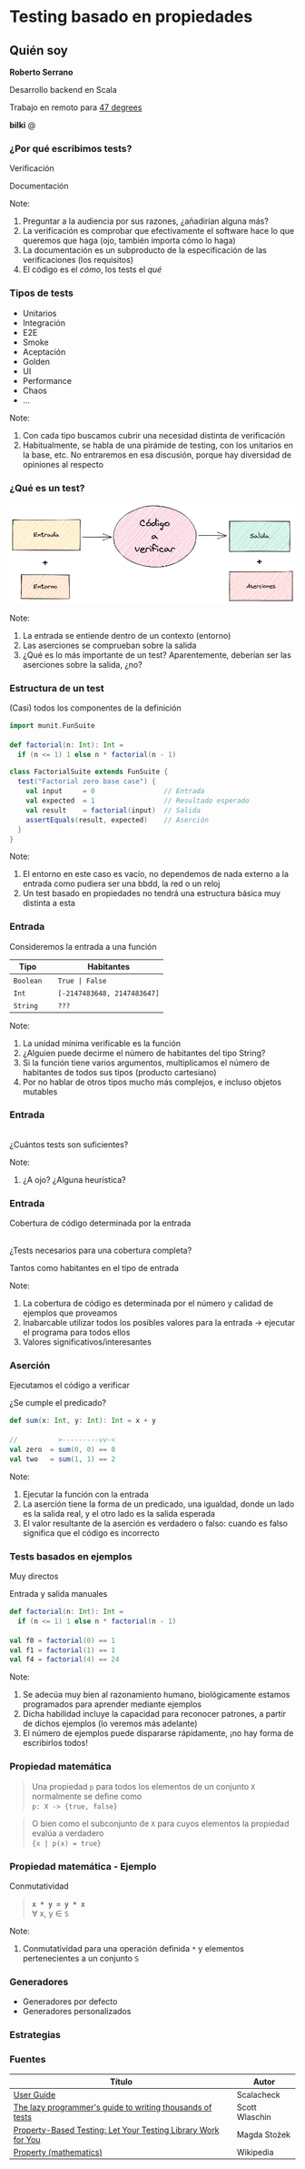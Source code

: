 # Testing basado en propiedades



## Quién soy

**Roberto Serrano**

Desarrollo backend en Scala

Trabajo en remoto para [47 degrees](https://www.47deg.com/)

<p>
  <strong>bilki</strong> @
  <a href="https://twitter.com/bilki"><i class="fa-brands fa-twitter-square"></i></a>
  <a href="https://github.com/bilki"><i class="fa-brands fa-github-square"></i></a>
</p>



### ¿Por qué escribimos tests?

Verificación <i class="fa-solid fa-magnifying-glass"></i>
<!-- .element: class="fragment" data-fragment-index="1" -->

Documentación <i class="fa-solid fa-book"></i>
<!-- .element: class="fragment" data-fragment-index="2" -->

Note:
1. Preguntar a la audiencia por sus razones, ¿añadirían alguna más?
2. La verificación es comprobar que efectivamente el software hace lo que queremos que haga (ojo, también importa cómo lo haga)
3. La documentación es un subproducto de la especificación de las verificaciones (los requisitos)
4. El código es el *cómo*, los tests el *qué*



### Tipos de tests

* Unitarios
* Integración
* E2E
* Smoke
* Aceptación
* Golden
* UI
* Performance
* Chaos
* ...


Note:
1. Con cada tipo buscamos cubrir una necesidad distinta de verificación
2. Habitualmente, se habla de una pirámide de testing, con los unitarios en la base, etc. No entraremos en esa discusión, porque hay diversidad de opiniones al respecto



### ¿Qué es un test?

![Test definition](imgs/test-definition.png)

Note:
1. La entrada se entiende dentro de un contexto (entorno)
2. Las aserciones se comprueban sobre la salida
2. ¿Qué es lo más importante de un test? Aparentemente, deberían ser las aserciones sobre la salida, ¿no?



### Estructura de un test

(Casi) todos los componentes de la definición

```scala mdoc:invisible
import munit.FunSuite

def factorial(n: Int): Int =
  if (n <= 1) 1 else n * factorial(n - 1)
```

```scala mdoc
class FactorialSuite extends FunSuite {
  test("Factorial zero base case") {
    val input     = 0                 // Entrada
    val expected  = 1                 // Resultado esperado
    val result    = factorial(input)  // Salida
    assertEquals(result, expected)    // Aserción
  }
}
```

Note:
1. El entorno en este caso es vacío, no dependemos de nada externo a la entrada como pudiera ser una bbdd, la red o un reloj
2. Un test basado en propiedades no tendrá una estructura básica muy distinta a esta



### Entrada

Consideremos la entrada a una función

| Tipo      |                                         | Habitantes                  |
|-----------|-----------------------------------------|-----------------------------|
|`Boolean`  | <i class="fa-solid fa-arrow-right"></i> | `True \| False`             |
| `Int`     | <i class="fa-solid fa-arrow-right"></i> | `[-2147483648, 2147483647]` |
| `String`  | <i class="fa-solid fa-arrow-right"></i> | `???`                       |
<!-- .element: class="fragment" data-fragment-index="1" -->

Note:
1. La unidad mínima verificable es la función
2. ¿Alguien puede decirme el número de habitantes del tipo String?
3. Si la función tiene varios argumentos, multiplicamos el número de habitantes de todos sus tipos (producto cartesiano)
4. Por no hablar de otros tipos mucho más complejos, e incluso objetos mutables



### Entrada

<i class="fa-solid fa-clipboard-question"></i> \
¿Cuántos tests son suficientes?

Note:
1. ¿A ojo? ¿Alguna heurística?



### Entrada

Cobertura de código determinada por la entrada

<i class="fa-solid fa-clipboard-question"></i> \
¿Tests necesarios para una cobertura completa?
<!-- .element: class="fragment" data-fragment-index="1" -->

Tantos como habitantes en el tipo de entrada
<!-- .element: class="fragment" data-fragment-index="2" -->

Note:
1. La cobertura de código es determinada por el número y calidad de ejemplos que proveamos
2. Inabarcable utilizar todos los posibles valores para la entrada -> ejecutar el programa para todos ellos
3. Valores significativos/interesantes



### Aserción

Ejecutamos el código a verificar

¿Se cumple el predicado?

```scala mdoc
def sum(x: Int, y: Int): Int = x + y

//          >---------vv-<
val zero  = sum(0, 0) == 0
val two   = sum(1, 1) == 2
```
<!-- .element: class="fragment" data-fragment-index="1" -->

Note:
1. Ejecutar la función con la entrada
2. La aserción tiene la forma de un predicado, una igualdad, donde un lado es la salida real, y el otro lado es la salida esperada
3. El valor resultante de la aserción es verdadero o falso: cuando es falso significa que el código es incorrecto



### Tests basados en ejemplos

Muy directos <i class="fa-solid fa-thumbs-up"></i>

Entrada y salida manuales <i class="fa-solid fa-thumbs-down"></i>

```scala mdoc:reset
def factorial(n: Int): Int =
  if (n <= 1) 1 else n * factorial(n - 1)

val f0 = factorial(0) == 1
val f1 = factorial(1) == 1
val f4 = factorial(4) == 24
```
<!-- .element: class="fragment" data-fragment-index="1" -->

Note:
1. Se adecúa muy bien al razonamiento humano, biológicamente estamos programados para aprender mediante ejemplos
2. Dicha habilidad incluye la capacidad para reconocer patrones, a partir de dichos ejemplos (lo veremos más adelante)
3. El número de ejemplos puede dispararse rápidamente, ¡no hay forma de escribirlos todos!



### Propiedad matemática

> Una propiedad `p` para todos los elementos de un conjunto `X` normalmente se define como \
`p: X -> {true, false}`

> O bien como el subconjunto de `X` para cuyos elementos la propiedad evalúa a verdadero \
`{x | p(x) = true}`



### Propiedad matemática - Ejemplo

Conmutatividad

> **`x * y = y * x`** \
∀ x, y ∈ `S`

Note:
1. Conmutatividad para una operación definida `*` y elementos pertenecientes a un conjunto `S`



### Generadores
* Generadores por defecto
* Generadores personalizados



### Estrategias



### Fuentes

| Título    |   Autor                                 |
|-----------|-----------------------------------------|
| [User Guide](https://github.com/typelevel/scalacheck/blob/main/doc/UserGuide.md) | Scalacheck |
| [The lazy programmer's guide to writing thousands of tests](https://www.youtube.com/watch?v=IYzDFHx6QPY) | Scott Wlaschin |
| [Property-Based Testing: Let Your Testing Library Work for You](https://www.youtube.com/watch?v=pO4_3kg1wMw) | Magda Stożek |
| [Property (mathematics)](https://en.wikipedia.org/wiki/Property_(mathematics)) | Wikipedia |